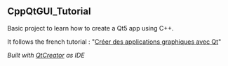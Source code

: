 ## CppQtGUI_Tutorial

Basic project to learn how to create a Qt5 app using C++.

It follows the french tutorial : "[Créer des applications graphiques avec Qt](https://youtu.be/050zzD4c-5c)"

_Built with [QtCreator](https://www.qt.io/product/development-tools) as IDE_